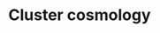 ---
title: Cluster cosmology
#external_link: https://github.com/pytorch/pytorch
#tags:
#  - Cluster cosmology
#  - Halo mass function
text: 'Description here'
---